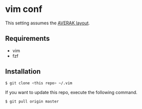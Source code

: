 # vim conf

This setting assumes the [AVERAK layout](https://raw.githubusercontent.com/averak/averak/master/assets/Averak-keymap.png).

## Requirements

- vim
- fzf

## Installation

```sh
$ git clone <this repo> ~/.vim
```

If you want to update this repo, execute the following command.

```sh
$ git pull origin master
```

